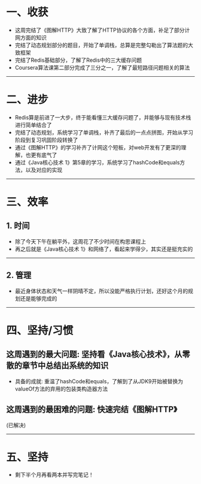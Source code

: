 # 一、收获

- 这周完结了《图解HTTP》大致了解了HTTP协议的各个方面，补足了部分计网方面的知识
- 完结了动态规划部分的题目，开始了单调栈，总算是完整勾勒出了算法题的大致框架
- 完结了Redis基础部分，了解了Redis中的三大缓存问题
- Coursera算法课第二部分完成了三分之一，了解了最短路径问题相关的算法

<hr>







# 二、进步

- Redis算是前进了一大步，终于能看懂三大缓存问题了，并能够与现有技术栈进行简单结合了
- 完结了动态规划，系统学习了单调栈，补齐了最后的一点点拼图，开始从学习阶段到复习巩固阶段转换了
- 通过《图解HTTP》的学习补齐了计网这个短板，对web开发有了更深的理解，也更有底气了
- 通过《Java核心技术 1》第5章的学习，系统学习了hashCode和equals方法，以及对应的实现

<hr>











# 三、效率



## 1. 时间

- 除了今天下午在躺平外，这周花了不少时间在构思课程上
- 再之后就是《Java核心技术 1》和网络了，看起来学得少，其实还是挺充实的

<hr>









## 2. 管理

- 最近身体状态和天气一样阴晴不定，所以没能严格执行计划，还好这个月的规划还是能够完成的

<hr>











# 四、坚持/习惯



## 这周遇到的最大问题: 坚持看《Java核心技术》，从零散的章节中总结出系统的知识

- 具备的成就: 重温了hashCode和equals，了解到了从JDK9开始被替换为valueOf方法的弃用的包装类构造器方法





## 这周遇到的最困难的问题: 快速完结《图解HTTP》

(已解决)

<hr>









# 五、坚持

- 剩下半个月再看两本并写完笔记！

































